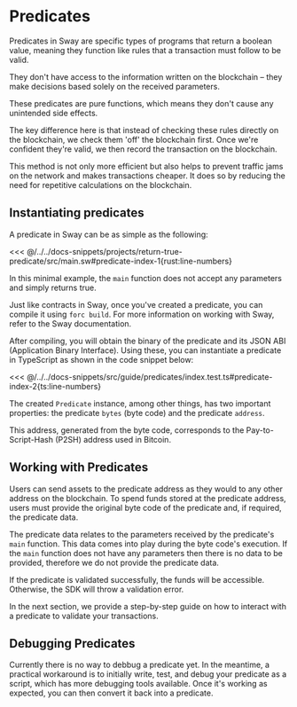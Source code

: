 <script setup>
  import { data } from '../../versions.data'
  const { forc } = data
  const swayDocs = `https://fuellabs.github.io/sway/v${forc}/book/`
  const introUrl = swayDocs.concat(`introduction/index.html`)
  const debbugUrl = swayDocs.concat(`sway-program-types/predicates.html?#debugging-predicates`)
</script>

# Predicates

Predicates in Sway are specific types of programs that return a boolean value, meaning they function like rules that a transaction must follow to be valid.

They don't have access to the information written on the blockchain – they make decisions based solely on the received parameters.

These predicates are pure functions, which means they don't cause any unintended side effects.

The key difference here is that instead of checking these rules directly on the blockchain, we check them 'off' the blockchain first. Once we're confident they're valid, we then record the transaction on the blockchain.

This method is not only more efficient but also helps to prevent traffic jams on the network and makes transactions cheaper. It does so by reducing the need for repetitive calculations on the blockchain.

## Instantiating predicates

A predicate in Sway can be as simple as the following:

<<< @/../../docs-snippets/projects/return-true-predicate/src/main.sw#predicate-index-1{rust:line-numbers}

In this minimal example, the `main` function does not accept any parameters and simply returns true.

Just like contracts in Sway, once you've created a predicate, you can compile it using `forc build`. For more information on working with Sway, refer to the <a :href="introUrl" target="_blank" rel="noreferrer">Sway documentation</a>.

After compiling, you will obtain the binary of the predicate and its JSON ABI (Application Binary Interface). Using these, you can instantiate a predicate in TypeScript as shown in the code snippet below:

<<< @/../../docs-snippets/src/guide/predicates/index.test.ts#predicate-index-2{ts:line-numbers}

The created `Predicate` instance, among other things, has two important properties: the predicate `bytes` (byte code) and the predicate `address`.

This address, generated from the byte code, corresponds to the Pay-to-Script-Hash (P2SH) address used in Bitcoin.

## Working with Predicates

Users can send assets to the predicate address as they would to any other address on the blockchain. To spend funds stored at the predicate address, users must provide the original byte code of the predicate and, if required, the predicate data.

The predicate data relates to the parameters received by the predicate's `main` function. This data comes into play during the byte code's execution. If the `main` function does not have any parameters then there is no data to be provided, therefore we do not provide the predicate data.

If the predicate is validated successfully, the funds will be accessible. Otherwise, the SDK will throw a validation error.

In the next section, we provide a step-by-step guide on how to interact with a predicate to validate your transactions.

## Debugging Predicates

Currently there is no way to <a :href="debbugUrl" target="_blank" rel="noreferrer">debbug a predicate</a> yet. In the meantime, a practical workaround is to initially write, test, and debug your predicate as a script, which has more debugging tools available. Once it's working as expected, you can then convert it back into a predicate.
